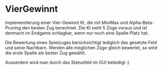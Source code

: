# VierGewinnt

Implementierung einer Vier-Gewinnt KI, die mit MiniMax und Alpha-Beta-Pruning den besten Zug berechnet. Die KI sieht 5 Züge voraus und ist demnach im Endgame schlagbar, wenn nur noch eine Spalte Platz hat.

Die Bewertung eines Spielzuges berücksichtigt lediglich das gesetzte Feld und seine Nachbarn. Werden alle möglichen Züge gleich bewertet, so wird die erste Spalte als bester Zug gewählt.

Ausserdem wird man durch das Statusfeld im GUI beleidigt :)
